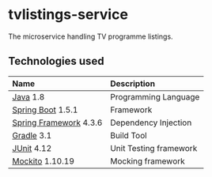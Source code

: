 # tvlistings-service

The microservice handling TV programme listings.

## Technologies used

| Name                                                                | Description            |
|:--------------------------------------------------------------------|:-----------------------|
|[Java](https://www.java.com/en) 1.8                                  | Programming Language   |
|[Spring Boot](https://projects.spring.io/spring-boot)          1.5.1 | Framework              |
|[Spring Framework](http://projects.spring.io/spring-framework) 4.3.6 | Dependency Injection   |
|[Gradle](https://gradle.org) 3.1                                     | Build Tool             |
|[JUnit](http://junit.org) 4.12                                       | Unit Testing framework |
|[Mockito](http://site.mockito.org) 1.10.19                           | Mocking framework      |